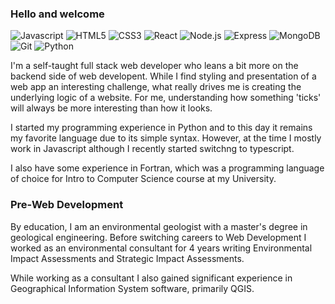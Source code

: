 ### Hello and welcome
![Javascript](https://img.shields.io/badge/-Javascript-100?style=plastic&logo=javascript&color=555555)
![HTML5](https://img.shields.io/badge/-HTML5-100?style=plastic&logo=html5&color=555555)
![CSS3](https://img.shields.io/badge/-CSS3-100?style=plastic&logo=css3&color=555555)
![React](https://img.shields.io/badge/-React-100?style=plastic&logo=React&color=555555)
![Node.js](https://img.shields.io/badge/-Node.js-100?style=plastic&logo=node.js&color=555555)
![Express](https://img.shields.io/badge/-Express-100?style=plastic&logo=Express&color=555555)
![MongoDB](https://img.shields.io/badge/-MongoDB-100?style=plastic&logo=MongoDB&color=555555)
![Git](https://img.shields.io/badge/-Git-100?style=plastic&logo=git&color=555555)
![Python](https://img.shields.io/badge/-Python-100?style=plastic&logo=Python&color=555555)

I'm a self-taught full stack web developer who leans a bit more on the backend side of web developent. While I find styling and presentation of a web app an interesting challenge, what really drives me is creating the underlying logic of a website. For me, understanding how something 'ticks' will always be more interesting than how it looks.

I started my programming experience in Python and to this day it remains my favorite language due to its simple syntax. However, at the time I mostly work in Javascript although I recently started switchng to typescript.

I also have some experience in Fortran, which was a programming language of choice for Intro to Computer Science course at my University.

### Pre-Web Development
By education, I am an environmental geologist with a master's degree in geological engineering.  Before switching careers to Web Development I worked as an environmental consultant for 4 years writing Environmental Impact Assessments and Strategic Impact Assessments.

While working as a consultant I also gained significant experience in Geographical Information System software, primarily QGIS.

<!--
[![MrDando's GitHub stats](https://github-readme-stats.vercel.app/api?username=MrDando)
-->
